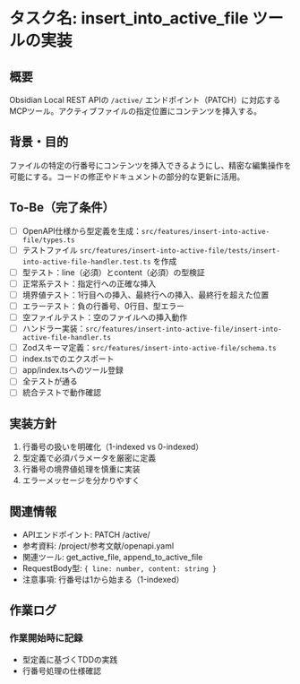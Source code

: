 # タスク名: insert_into_active_file ツールの実装

## 概要
Obsidian Local REST APIの `/active/` エンドポイント（PATCH）に対応するMCPツール。アクティブファイルの指定位置にコンテンツを挿入する。

## 背景・目的
ファイルの特定の行番号にコンテンツを挿入できるようにし、精密な編集操作を可能にする。コードの修正やドキュメントの部分的な更新に活用。

## To-Be（完了条件）
- [ ] OpenAPI仕様から型定義を生成：`src/features/insert-into-active-file/types.ts`
- [ ] テストファイル `src/features/insert-into-active-file/tests/insert-into-active-file-handler.test.ts` を作成
- [ ] 型テスト：line（必須）とcontent（必須）の型検証
- [ ] 正常系テスト：指定行への正確な挿入
- [ ] 境界値テスト：1行目への挿入、最終行への挿入、最終行を超えた位置
- [ ] エラーテスト：負の行番号、0行目、型エラー
- [ ] 空ファイルテスト：空のファイルへの挿入動作
- [ ] ハンドラー実装：`src/features/insert-into-active-file/insert-into-active-file-handler.ts`
- [ ] Zodスキーマ定義：`src/features/insert-into-active-file/schema.ts`
- [ ] index.tsでのエクスポート
- [ ] app/index.tsへのツール登録
- [ ] 全テストが通る
- [ ] 統合テストで動作確認

## 実装方針
1. 行番号の扱いを明確化（1-indexed vs 0-indexed）
2. 型定義で必須パラメータを厳密に定義
3. 行番号の境界値処理を慎重に実装
4. エラーメッセージを分かりやすく

## 関連情報
- APIエンドポイント: PATCH /active/
- 参考資料: /project/参考文献/openapi.yaml
- 関連ツール: get_active_file, append_to_active_file
- RequestBody型: `{ line: number, content: string }`
- 注意事項: 行番号は1から始まる（1-indexed）

## 作業ログ
### 作業開始時に記録
- 型定義に基づくTDDの実践
- 行番号処理の仕様確認